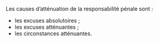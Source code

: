 Les causes d’atténuation de la responsabilité pénale sont :
- les excuses absolutoires ;
- les excuses atténuantes ;
- les circonstances atténuantes.